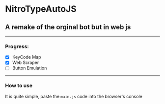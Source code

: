 # NitroTypeAutoJS
 ## A remake of the orginal bot but in web js
 ---
 ### Progress:
 - [x] KeyCode Map
- [x] Web Scraper
- [ ] Button Emulation
---
### How to use
It is quite simple, paste the `main.js` code into the browser's console
